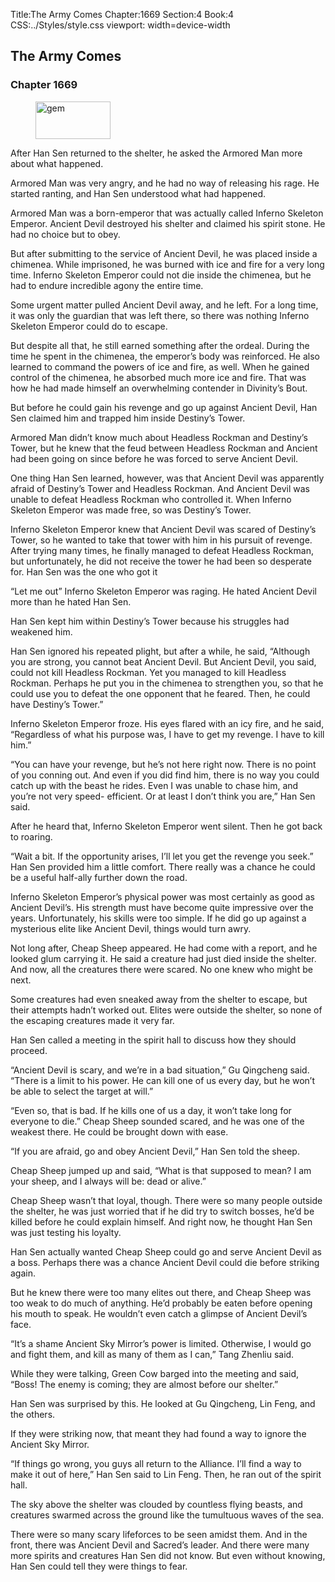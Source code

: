 Title:The Army Comes 
Chapter:1669 
Section:4 
Book:4 
CSS:../Styles/style.css 
viewport: width=device-width
  
## The Army Comes
### Chapter 1669
  
<figure>
	<img src="../Images/gem.gif" alt="gem" id="gem" width="120" height="60" />
</figure>
  

  
After Han Sen returned to the shelter, he asked the Armored Man more about what happened.

Armored Man was very angry, and he had no way of releasing his rage. He started ranting, and Han Sen understood what had happened.

Armored Man was a born-emperor that was actually called Inferno Skeleton Emperor. Ancient Devil destroyed his shelter and claimed his spirit stone. He had no choice but to obey.

But after submitting to the service of Ancient Devil, he was placed inside a chimenea. While imprisoned, he was burned with ice and fire for a very long time. Inferno Skeleton Emperor could not die inside the chimenea, but he had to endure incredible agony the entire time.

Some urgent matter pulled Ancient Devil away, and he left. For a long time, it was only the guardian that was left there, so there was nothing Inferno Skeleton Emperor could do to escape.

But despite all that, he still earned something after the ordeal. During the time he spent in the chimenea, the emperor’s body was reinforced. He also learned to command the powers of ice and fire, as well. When he gained control of the chimenea, he absorbed much more ice and fire. That was how he had made himself an overwhelming contender in Divinity’s Bout.

But before he could gain his revenge and go up against Ancient Devil, Han Sen claimed him and trapped him inside Destiny’s Tower.

Armored Man didn’t know much about Headless Rockman and Destiny’s Tower, but he knew that the feud between Headless Rockman and Ancient had been going on since before he was forced to serve Ancient Devil.

One thing Han Sen learned, however, was that Ancient Devil was apparently afraid of Destiny’s Tower and Headless Rockman. And Ancient Devil was unable to defeat Headless Rockman who controlled it. When Inferno Skeleton Emperor was made free, so was Destiny’s Tower.

Inferno Skeleton Emperor knew that Ancient Devil was scared of Destiny’s Tower, so he wanted to take that tower with him in his pursuit of revenge. After trying many times, he finally managed to defeat Headless Rockman, but unfortunately, he did not receive the tower he had been so desperate for. Han Sen was the one who got it

“Let me out” Inferno Skeleton Emperor was raging. He hated Ancient Devil more than he hated Han Sen.

Han Sen kept him within Destiny’s Tower because his struggles had weakened him.

Han Sen ignored his repeated plight, but after a while, he said, “Although you are strong, you cannot beat Ancient Devil. But Ancient Devil, you said, could not kill Headless Rockman. Yet you managed to kill Headless Rockman. Perhaps he put you in the chimenea to strengthen you, so that he could use you to defeat the one opponent that he feared. Then, he could have Destiny’s Tower.”

Inferno Skeleton Emperor froze. His eyes flared with an icy fire, and he said, “Regardless of what his purpose was, I have to get my revenge. I have to kill him.”

“You can have your revenge, but he’s not here right now. There is no point of you conning out. And even if you did find him, there is no way you could catch up with the beast he rides. Even I was unable to chase him, and you’re not very speed- efficient. Or at least I don’t think you are,” Han Sen said.

After he heard that, Inferno Skeleton Emperor went silent. Then he got back to roaring.

“Wait a bit. If the opportunity arises, I’ll let you get the revenge you seek.” Han Sen provided him a little comfort. There really was a chance he could be a useful half-ally further down the road.

Inferno Skeleton Emperor’s physical power was most certainly as good as Ancient Devil’s. His strength must have become quite impressive over the years. Unfortunately, his skills were too simple. If he did go up against a mysterious elite like Ancient Devil, things would turn awry.

Not long after, Cheap Sheep appeared. He had come with a report, and he looked glum carrying it. He said a creature had just died inside the shelter. And now, all the creatures there were scared. No one knew who might be next.

Some creatures had even sneaked away from the shelter to escape, but their attempts hadn’t worked out. Elites were outside the shelter, so none of the escaping creatures made it very far.

Han Sen called a meeting in the spirit hall to discuss how they should proceed.

“Ancient Devil is scary, and we’re in a bad situation,” Gu Qingcheng said. “There is a limit to his power. He can kill one of us every day, but he won’t be able to select the target at will.”

“Even so, that is bad. If he kills one of us a day, it won’t take long for everyone to die.” Cheap Sheep sounded scared, and he was one of the weakest there. He could be brought down with ease.

“If you are afraid, go and obey Ancient Devil,” Han Sen told the sheep.

Cheap Sheep jumped up and said, “What is that supposed to mean? I am your sheep, and I always will be: dead or alive.”

Cheap Sheep wasn’t that loyal, though. There were so many people outside the shelter, he was just worried that if he did try to switch bosses, he’d be killed before he could explain himself. And right now, he thought Han Sen was just testing his loyalty.

Han Sen actually wanted Cheap Sheep could go and serve Ancient Devil as a boss. Perhaps there was a chance Ancient Devil could die before striking again.

But he knew there were too many elites out there, and Cheap Sheep was too weak to do much of anything. He’d probably be eaten before opening his mouth to speak. He wouldn’t even catch a glimpse of Ancient Devil’s face.

“It’s a shame Ancient Sky Mirror’s power is limited. Otherwise, I would go and fight them, and kill as many of them as I can,” Tang Zhenliu said.

While they were talking, Green Cow barged into the meeting and said, “Boss! The enemy is coming; they are almost before our shelter.”

Han Sen was surprised by this. He looked at Gu Qingcheng, Lin Feng, and the others.

If they were striking now, that meant they had found a way to ignore the Ancient Sky Mirror.

“If things go wrong, you guys all return to the Alliance. I’ll find a way to make it out of here,” Han Sen said to Lin Feng. Then, he ran out of the spirit hall.

The sky above the shelter was clouded by countless flying beasts, and creatures swarmed across the ground like the tumultuous waves of the sea.

There were so many scary lifeforces to be seen amidst them. And in the front, there was Ancient Devil and Sacred’s leader. And there were many more spirits and creatures Han Sen did not know. But even without knowing, Han Sen could tell they were things to fear.